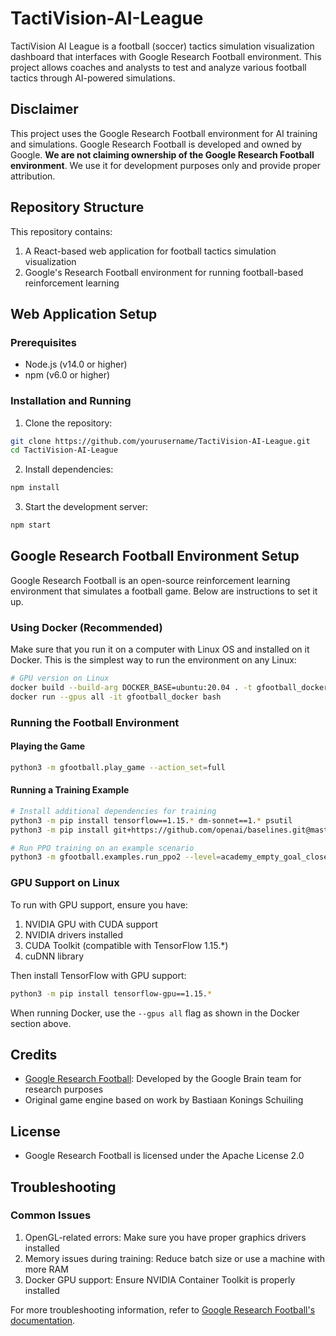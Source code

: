 # TactiVision-AI-League

TactiVision AI League is a football (soccer) tactics simulation visualization dashboard that interfaces with Google Research Football environment. This project allows coaches and analysts to test and analyze various football tactics through AI-powered simulations.

## Disclaimer

This project uses the Google Research Football environment for AI training and simulations. Google Research Football is developed and owned by Google. **We are not claiming ownership of the Google Research Football environment**. We use it for development purposes only and provide proper attribution.

## Repository Structure

This repository contains:
1. A React-based web application for football tactics simulation visualization
2. Google's Research Football environment for running football-based reinforcement learning

## Web Application Setup

### Prerequisites

- Node.js (v14.0 or higher)
- npm (v6.0 or higher)

### Installation and Running

1. Clone the repository:
```bash
git clone https://github.com/yourusername/TactiVision-AI-League.git
cd TactiVision-AI-League
```

2. Install dependencies:
```bash
npm install
```

3. Start the development server:
```bash
npm start
```

## Google Research Football Environment Setup

Google Research Football is an open-source reinforcement learning environment that simulates a football game. Below are instructions to set it up.

### Using Docker (Recommended)

Make sure that you run it on a computer with Linux OS and installed on it Docker. This is the simplest way to run the environment on any Linux:

```bash
# GPU version on Linux
docker build --build-arg DOCKER_BASE=ubuntu:20.04 . -t gfootball_docker
docker run --gpus all -it gfootball_docker bash
```
### Running the Football Environment

#### Playing the Game

```bash
python3 -m gfootball.play_game --action_set=full
```

#### Running a Training Example

```bash
# Install additional dependencies for training
python3 -m pip install tensorflow==1.15.* dm-sonnet==1.* psutil
python3 -m pip install git+https://github.com/openai/baselines.git@master

# Run PPO training on an example scenario
python3 -m gfootball.examples.run_ppo2 --level=academy_empty_goal_close
```

### GPU Support on Linux

To run with GPU support, ensure you have:

1. NVIDIA GPU with CUDA support
2. NVIDIA drivers installed
3. CUDA Toolkit (compatible with TensorFlow 1.15.*)
4. cuDNN library

Then install TensorFlow with GPU support:

```bash
python3 -m pip install tensorflow-gpu==1.15.*
```

When running Docker, use the `--gpus all` flag as shown in the Docker section above.

## Credits

- [Google Research Football](https://github.com/google-research/football): Developed by the Google Brain team for research purposes
- Original game engine based on work by Bastiaan Konings Schuiling

## License

- Google Research Football is licensed under the Apache License 2.0

## Troubleshooting

### Common Issues

1. OpenGL-related errors: Make sure you have proper graphics drivers installed
2. Memory issues during training: Reduce batch size or use a machine with more RAM
3. Docker GPU support: Ensure NVIDIA Container Toolkit is properly installed

For more troubleshooting information, refer to [Google Research Football's documentation](https://github.com/google-research/football/blob/master/gfootball/doc/troubleshooting.md).
